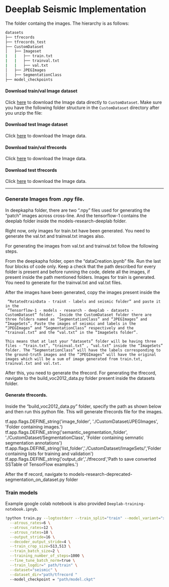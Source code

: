 # Deeplab Seismic Implementation

The folder containg the images. The hierarchy is as follows:

```bash
datasets
├── tfrecords
├── tfrecords_test
├── CustomDataset
│   ├── Imageset
|   |   ├── train.txt
|   |   ├── trainval.txt
|   |   ├── val.txt       
│   ├── JPEGImages
│   ├── SegmentationClass
├── model_checkpoints  
```
#### Download train/val Image dataset
Click [here](https://drive.google.com/open?id=1hVgifRtqOD_a-J2fCzzJG4kyu-A2jBjn) to download the Image data directly to `CustomDataset`. Make sure you have the following folder structure in the `CustomDataset` directory after you unzip the file: 

#### Download test Image dataset
Click [here](https://drive.google.com/drive/folders/1VPDQNlJdJzMgJA3IA6aiWufruSEPRm3B?usp=sharing) to download the Image data.

#### Download train/val tfrecords
Click [here](https://drive.google.com/drive/folders/1EFCPgG3Sv0emkQ6ydnOjZ9rdNItisuCS?usp=sharing) to download the Image data.

#### Download test tfrecords
Click [here](https://drive.google.com/drive/folders/1TyzFCwd6-d2jZZthG0TrqBT6h-KbatQo?usp=sharing) to download the Image data.

_________________________________________

### Generate Images from .npy file.

In deepkapha folder, there are two “.npy” files used for generating the “patch” images across cross-line. And the tensorflow-1 contains the deeplab folder inside the models-research-deeplab folder. 

Right now, only images for train.txt have been generated. You need to generate the val.txt and trainval.txt images also. 

For generating the images from val.txt and trainval.txt follow the following steps.

From the deepkapha folder, open the “dataCreation.ipynb” file. Run the last four blocks of code only. Keep a check that the path described for every folder is present and before running the code, delete all the images, if present inside the path mentioned folders. Images for train is generated. You need to generate for the trainval.txt and val.txt files. 

After the images have been generated, copy the images present inside the 

     “RotatedtrainData - trainX - labels and seismic folder” and paste it in the 
     “Tensorflow-1 - models - research - deeplab - datasets - CustomDataset” folder.  Inside the CustomDataset folder there are three folders named as “SegmentationClass” and “JPEGImages” and “ImageSets”. Paste the images of seismic and labels in the “JPEGImages” and “SegmentationClass” respectively and the “trainval.txt” and the “val.txt” in the “ImageSets folder”.

    This means that at last your “datasets” folder will be having three files - “train.txt”, “trainval.txt” , “val.txt” inside the “ImageSets” folder. The “SegmentationClass” will have the labels corresponding to the ground-truth images and the “JPEGImages” will have the original images which will be a sum of image generated from train.txt, trainval.txt and val.txt.

After this, you need to generate the tfrecord. For generating the tfrecord, navigate to the build_voc2012_data.py folder present inside the datasets folder. 
#### Generate tfrecords. 
Inside the  “build_voc2012_data.py” folder, specify the path as shown below and then run this python file. This will generate tfrecords file for the images.

tf.app.flags.DEFINE_string('image_folder', './CustomDataset/JPEGImages', 'Folder containing images.')
tf.app.flags.DEFINE_string('semantic_segmentation_folder', './CustomDataset/SegmentationClass', 'Folder containing semnatic segmentation annotations')
tf.app.flags.DEFINE_string('list_folder','./CustomDataset/ImageSets/','Folder containing lists for training and validation')
tf.app.flags.DEFINE_string('output_dir','./tfrecord','Path to save converted SSTable of TensorFlow examples.')

After the tf record, navigate to models-research-deprecated-segmentation_on_dataset.py folder
### Train models 
Example google colab notebook is also provided `Deeplab-training-notebook.ipnyb`.
```bash
!python train.py --logtostderr --train_split="train" --model_variant="xception_65" \
  --atrous_rates=6 \
  --atrous_rates=12 \
  --atrous_rates=18 \
  --output_stride=16 \
  --decoder_output_stride=4 \
  --train_crop_size=513,513 \
  --train_batch_size=2 \
  --training_number_of_steps=1000 \
  --fine_tune_batch_norm=true \
  --train_logdir=" path/train" \
  --dataset="seismic" \
  --dataset_dir="path/tfrecord " 
  --model_checkpoint = "path/model.ckpt" 
  ```

